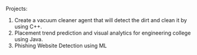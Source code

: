 Projects:
1. Create a vacuum cleaner agent that will detect the dirt and clean it by using C++.
2. Placement trend prediction and visual analytics for engineering college using Java.
3. Phishing Website Detection using ML
